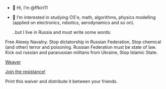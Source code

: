 - 👋 Hi, I’m @ffkiri11
- 👀 I’m interested in studying OS'e, math, algorithms, physics modelling (applied on electronics, robotics, aerodynamics and so on).
 
     ..but I live in Russia and must write some words:
     
 Free Alexey Navalny. Stop
 dictatorship in Russian Federation, Stop chemical (and other) terror and poisoning.
 Russian Federation must be state of law.
 Kick out russian and pararussian militans from Ukraine, Stop Islamic State.
 
 [Weaver](https://github.com/ffkiri11/pacific-tex/blob/main/pacific.pdf)
 
 [Join the resistance!](https://github.com/ffkiri11/pacific-tex)

Print this waiver and distribute it between your friends.
